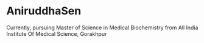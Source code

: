 # AniruddhaSen
Currently, pursuing Master of Science in Medical Biochemistry from All India Institute Of Medical Science, Gorakhpur
